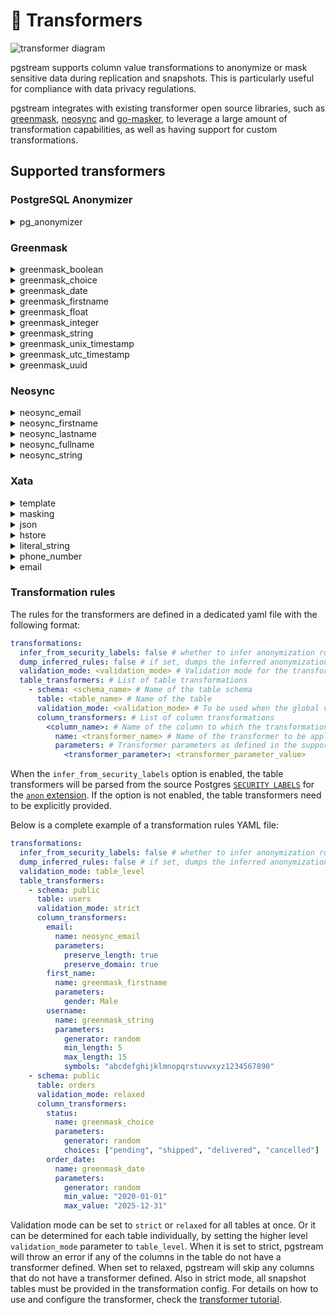 # 🔀 Transformers

![transformer diagram](img/pgstream_transformer_diagram.svg)

pgstream supports column value transformations to anonymize or mask sensitive data during replication and snapshots. This is particularly useful for compliance with data privacy regulations.

pgstream integrates with existing transformer open source libraries, such as [greenmask](https://github.com/GreenmaskIO/greenmask), [neosync](https://github.com/nucleuscloud/neosync) and [go-masker](https://github.com/ggwhite/go-masker), to leverage a large amount of transformation capabilities, as well as having support for custom transformations.

## Supported transformers

### PostgreSQL Anonymizer

 <details>
  <summary>pg_anonymizer</summary>

**Description:** Integrates with the [PostgreSQL Anonymizer](https://postgresql-anonymizer.readthedocs.io/en/stable/) extension to provide advanced data anonymization using built-in anonymizer functions.

⚠️ This transformer requires a PostgreSQL database connection to execute transformations, which may impact performance compared to other transformers in this document that generate values locally without database queries.

| Supported PostgreSQL types                                                                                    |
| ------------------------------------------------------------------------------------------------------------- |
| Dependent on [anonymizer function](https://postgresql-anonymizer.readthedocs.io/en/stable/masking_functions/) |

| Parameter         | Type   | Default    | Required | Values                                                                                       |
| ----------------- | ------ | ---------- | -------- | -------------------------------------------------------------------------------------------- |
| anon_function     | string | N/A        | Yes      | Any valid anon.\* function                                                                   |
| postgres_url      | string | N/A        | Yes      | PostgreSQL connection URL                                                                    |
| salt              | string | ""         | No       | Salt for deterministic functions                                                             |
| hash_algorithm    | string | sha256     | No       | Algorithm for anon.digest. One of md5, sha224, sha256, sha384, sha512                        |
| interval          | string | N/A        | No       | Time interval for anon.dnoise function                                                       |
| ratio             | float  | N/A        | No       | Noise ratio for anon.noise function                                                          |
| sigma             | float  | N/A        | No       | Blur sigma for anon.image_blur function                                                      |
| mask              | string | N/A        | No       | Mask character for anon.partial function                                                     |
| mask_prefix_count | int    | 0          | No       | Prefix count for anon.partial function                                                       |
| mask_suffix_count | int    | 0          | No       | Suffix count for anon.partial function                                                       |
| min               | string | N/A        | No       | Minimum value for anon.random\_\*\_between functions                                         |
| max               | string | N/A        | No       | Maximum value for anon.random\_\*\_between functions                                         |
| range             | string | ""         | No       | Range for anon.random_in\_\* functions                                                       |
| locale            | string | en_US      | No       | Locale for dummy supported functions. One of ar_SA, en_US, fr_FR, ja_JP, pt_BR, zh_CN, zh_TW |
| count             | int    | 0          | No       | Count parameter for functions like anon.random_string and anon.lorem_ipsum                   |
| unit              | string | paragraphs | No       | Unit for anon.lorem_ipsum function. One of characters, words, paragraphs                     |
| prefix            | string | ""         | No       | Prefix for anon.random_phone function                                                        |

Notes:

- The transformer executes functions directly in PostgreSQL, ensuring compatibility with all anonymizer features
- Deterministic functions (pseudo\_\*, hash, digest) produce consistent output for the same input
- Functions that don't require parameters (like anon.fake\_\*()) can be used without additional configuration

**Prerequisites:**

- PostgreSQL Anonymizer extension must be installed and enabled on the source (or the configured url)
- Extension must be loaded in `shared_preload_libraries`
- Run `SELECT anon.init();`in order to use the faking functions

**Supported Functions:**

- [Adding noise](https://postgresql-anonymizer.readthedocs.io/en/stable/masking_functions/#adding-noise)
- [Randomization](https://postgresql-anonymizer.readthedocs.io/en/stable/masking_functions/#randomization)
- [Faking](https://postgresql-anonymizer.readthedocs.io/en/stable/masking_functions/#faking)
- [Advanced faking](https://postgresql-anonymizer.readthedocs.io/en/stable/masking_functions/#advanced-faking)
- [Pseudoanonymization](https://postgresql-anonymizer.readthedocs.io/en/stable/masking_functions/#pseudonymization)
- [Generic hashing](https://postgresql-anonymizer.readthedocs.io/en/stable/masking_functions/#generic-hashing)
- [Partial scrambling](https://postgresql-anonymizer.readthedocs.io/en/stable/masking_functions/#partial-scrambling)
- [Image blurring](https://postgresql-anonymizer.readthedocs.io/en/stable/masking_functions/#image-bluring)

**Unsupported Functions:**

- [Conditional masking](https://postgresql-anonymizer.readthedocs.io/en/stable/masking_functions/#conditional-masking)
- [Generalization](https://postgresql-anonymizer.readthedocs.io/en/stable/masking_functions/#generalization)

**Example Configurations:**

```yaml
transformations:
  table_transformers:
    - schema: public
      table: users
      column_transformers:
        first_name:
          name: pg_anonymizer
          parameters:
            anon_function: anon.fake_first_name()
        id:
          name: pg_anonymizer
          parameters:
            anon_function: anon.digest
            salt: salt
            hash_algorithm: md5
        phone:
          name: pg_anonymizer
          parameters:
            anon_function: anon.random_phone
            prefix: "+1-555-"
        api_key:
          name: pg_anonymizer
          parameters:
            anon_function: anon.random_string
            count: 32
        content:
          name: pg_anonymizer
          parameters:
            anon_function: anon.lorem_ipsum
            unit: "words"
            count: 50
        status:
          name: pg_anonymizer
          parameters:
            anon_function: anon.random_in
            range: "ARRAY['active', 'inactive', 'pending']"
```

**Input-Output Examples:**

| Input Value        | Function Configuration                                                               | Output Value                          |
| ------------------ | ------------------------------------------------------------------------------------ | ------------------------------------- |
| `John`             | `anon_function: anon.fake_first_name()`                                              | `Michael` (random)                    |
| `john@test.com`    | `anon_function: anon.pseudo_email, salt: "key123"`                                   | `alice@test.com` (deterministic)      |
| `1234567890`       | `anon_function: anon.partial, mask: "*", mask_prefix_count: 3, mask_suffix_count: 3` | `123****890`                          |
| `sensitive_data`   | `anon_function: anon.digest, salt: "key", hash_algorithm: "sha256"`                  | `a1b2c3d4e5f6...` (hash)              |
| `100.50`           | `anon_function: anon.noise, ratio: 0.1`                                              | `95.23` (with 10% noise)              |
| `2023-01-15`       | `anon_function: anon.dnoise, interval: "1 day"`                                      | `2023-01-16` (±1 day noise)           |
| `password123`      | `anon_function: anon.hash`                                                           | `ef92b778bafe771e89245b89ecbc08a4...` |
| `Alice Smith`      | `anon_function: anon.pseudo_first_name, salt: "s1"`                                  | `Bob Smith` (deterministic)           |
| `user@company.com` | `anon_function: anon.partial_email`                                                  | `u***@company.com`                    |
| `42`               | `anon_function: anon.random_int_between(1, 100)`                                     | `73` (random between 1-100)           |
| `/path/image.jpg`  | `anon_function: anon.image_blur, sigma: 2.5`                                         | Blurred image data                    |
| Any value          | `anon_function: anon.fake_company()`                                                 | `Acme Corporation` (random)           |
| `25`               | `anon_function: anon.random_int_between, min: "18", max: "65"`                       | `42` (random between 18-65)           |
| Any value          | `anon_function: anon.random_in, range: "ARRAY['A', 'B', 'C']"`                       | `B` (random from array)               |
| Any value          | `anon_function: anon.lorem_ipsum, unit: "words", count: 5`                           | `Lorem ipsum dolor sit amet`          |
| Any value          | `anon_function: anon.random_string, count: 8`                                        | `aB3xY9z1` (random string)            |
| Any value          | `anon_function: anon.random_phone, prefix: "+1-555-"`                                | `+1-555-123-4567`                     |
| `John`             | `anon_function: anon.fake_first_name_locale, locale: "fr_FR"`                        | `Pierre` (French name)                |

</details>

### Greenmask

 <details>
  <summary>greenmask_boolean</summary>

**Description:** Generates random or deterministic boolean values (`true` or `false`).

| Supported PostgreSQL types |
| -------------------------- |
| `boolean`                  |

| Parameter | Type   | Default | Required | Values               |
| --------- | ------ | ------- | -------- | -------------------- |
| generator | string | random  | No       | random,deterministic |

**Example Configuration:**

```yaml
transformations:
  table_transformers:
    - schema: public
      table: users
      column_transformers:
        is_active:
          name: greenmask_boolean
          parameters:
            generator: deterministic
```

**Input-Output Examples:**

| Input Value | Configuration Parameters   | Output Value               |
| ----------- | -------------------------- | -------------------------- |
| `true`      | `generator: deterministic` | `false`                    |
| `false`     | `generator: deterministic` | `true`                     |
| `true`      | `generator: random`        | `true` or `false` (random) |

</details>

 <details>
  <summary>greenmask_choice</summary>

**Description:** Randomly selects a value from a predefined list of choices.

| Supported PostgreSQL types          |
| ----------------------------------- |
| `text`, `varchar`, `char`, `bpchar` |

| Parameter | Type     | Default | Required | Values               |
| --------- | -------- | ------- | -------- | -------------------- |
| generator | string   | random  | No       | random,deterministic |
| choices   | string[] | N/A     | Yes      | N/A                  |

**Example Configuration:**

```yaml
transformations:
  table_transformers:
    - schema: public
      table: orders
      column_transformers:
        status:
          name: greenmask_choice
          parameters:
            generator: random
            choices: ["pending", "shipped", "delivered", "cancelled"]
```

**Input-Output Examples:**

| Input Value | Configuration Parameters   | Output Value         |
| ----------- | -------------------------- | -------------------- |
| `pending`   | `generator: random`        | `shipped` (random)   |
| `shipped`   | `generator: deterministic` | `pending`            |
| `delivered` | `generator: random`        | `cancelled` (random) |

</details>

 <details>
  <summary>greenmask_date</summary>

**Description:** Generates random or deterministic dates within a specified range.

| Supported PostgreSQL types         |
| ---------------------------------- |
| `date`, `timestamp`, `timestamptz` |

| Parameter | Type                  | Default | Required | Values               |
| --------- | --------------------- | ------- | -------- | -------------------- |
| generator | string                | random  | No       | random,deterministic |
| min_value | string (`yyyy-MM-dd`) | N/A     | Yes      | N/A                  |
| max_value | string (`yyyy-MM-dd`) | N/A     | Yes      | N/A                  |

**Example Configuration:**

```yaml
transformations:
  table_transformers:
    - schema: public
      table: events
      column_transformers:
        event_date:
          name: greenmask_date
          parameters:
            generator: random
            min_value: "2020-01-01"
            max_value: "2025-12-31"
```

**Input-Output Examples:**

| Input Value  | Configuration Parameters                                          | Output Value          |
| ------------ | ----------------------------------------------------------------- | --------------------- |
| `2023-01-01` | `generator: random, min_value: 2020-01-01, max_value: 2025-12-31` | `2021-05-15` (random) |
| `2022-06-15` | `generator: deterministic`                                        | `2020-01-01`          |

</details>

 <details>
  <summary>greenmask_firstname</summary>

**Description:** Generates random or deterministic first names, optionally filtered by gender.

| Supported PostgreSQL types          |
| ----------------------------------- |
| `text`, `varchar`, `char`, `bpchar` |

| Parameter | Type   | Default | Required | Values               | Dynamic |
| --------- | ------ | ------- | -------- | -------------------- | ------- |
| generator | string | random  | No       | random,deterministic | No      |
| gender    | string | Any     | No       | Any,Female,Male      | Yes     |

`gender` can also be a dynamic parameter, referring to some other column. Please see the below example config.

**Example Configuration:**

```yaml
transformations:
  table_transformers:
    - schema: public
      table: employees
      column_transformers:
        first_name:
          name: greenmask_firstname
          parameters:
            generator: deterministic
          dynamic_parameters:
            gender:
              column: sex
```

**Input-Output Examples:**

| Input Name | Configuration Parameters | Output Name |
| ---------- | ------------------------ | ----------- |
| `John`     | `preserve_gender: true`  | `Michael`   |
| `Jane`     | `preserve_gender: true`  | `Emily`     |
| `Alex`     | `preserve_gender: false` | `Jordan`    |
| `Chris`    | `generator: random`      | `Taylor`    |

</details>

 <details>
  <summary>greenmask_float</summary>

**Description:** Generates random or deterministic floating-point numbers within a specified range.

| Supported PostgreSQL types |
| -------------------------- |
| `real`, `double precision` |

| Parameter | Type   | Default                                       | Required | Values               |
| --------- | ------ | --------------------------------------------- | -------- | -------------------- |
| generator | string | random                                        | No       | random,deterministic |
| min_value | float  | -3.40282346638528859811704183484516925440e+38 | No       | N/A                  |
| max_value | float  | 3.40282346638528859811704183484516925440e+38  | No       | N/A                  |

</details>

 <details>
  <summary>greenmask_integer</summary>

**Description:** Generates random or deterministic integers within a specified range.

| Supported PostgreSQL types     |
| ------------------------------ |
| `smallint`,`integer`, `bigint` |

| Parameter | Type   | Default     | Required | Values               |
| --------- | ------ | ----------- | -------- | -------------------- |
| generator | string | random      | No       | random,deterministic |
| size      | int    | 4           | No       | 2,4                  |
| min_value | int    | -2147483648 | No       | N/A                  |
| max_value | int    | 2147483647  | No       | N/A                  |

**Example Configuration:**

```yaml
transformations:
  table_transformers:
    - schema: public
      table: products
      column_transformers:
        stock_quantity:
          name: greenmask_integer
          parameters:
            generator: random
            min_value: 1
            max_value: 1000
```

</details>

 <details>
  <summary>greenmask_string</summary>

**Description:** Generates random or deterministic strings with customizable length and character set.

| Supported PostgreSQL types          |
| ----------------------------------- |
| `text`, `varchar`, `char`, `bpchar` |

| Parameter  | Type   | Default                                                        | Required | Values               |
| ---------- | ------ | -------------------------------------------------------------- | -------- | -------------------- |
| generator  | string | random                                                         | No       | random,deterministic |
| symbols    | string | abcdefghijklmnopqrstuvwxyzABCDEFGHIJKLMNOPQRSTUVWXYZ1234567890 | No       | N/A                  |
| min_length | int    | 1                                                              | No       | N/A                  |
| max_length | int    | 100                                                            | No       | N/A                  |

**Example Configuration:**

```yaml
transformations:
  table_transformers:
    - schema: public
      table: users
      column_transformers:
        username:
          name: greenmask_string
          parameters:
            generator: random
            min_length: 5
            max_length: 15
            symbols: "abcdefghijklmnopqrstuvwxyz1234567890"
```

</details>

 <details>
  <summary>greenmask_unix_timestamp</summary>

**Description:** Generates random or deterministic unix timestamps.

| Supported PostgreSQL types    |
| ----------------------------- |
| `smallint`,`integer`,`bigint` |

| Parameter | Type   | Default | Required | Values               |
| --------- | ------ | ------- | -------- | -------------------- |
| generator | string | random  | No       | random,deterministic |
| min_value | string | N/A     | Yes      | N/A                  |
| max_value | string | N/A     | Yes      | N/A                  |

</details>

 <details>
  <summary>greenmask_utc_timestamp</summary>

**Description:** Generates random or deterministic UTC timestamps.

| Supported PostgreSQL types |
| -------------------------- |
| `timestamp`                |

| Parameter     | Type               | Default | Required | Values                                                               |
| ------------- | ------------------ | ------- | -------- | -------------------------------------------------------------------- |
| generator     | string             | random  | No       | random,deterministic                                                 |
| truncate_part | string             | ""      | No       | nanosecond,microsecond,millisecond,second,minute,hour,day,month,year |
| min_timestamp | string (`RFC3339`) | N/A     | Yes      | N/A                                                                  |
| max_timestamp | string (`RFC3339`) | N/A     | Yes      | N/A                                                                  |

</details>

 <details>
  <summary>greenmask_uuid</summary>

**Description:** Generates random or deterministic UUIDs.

| Supported PostgreSQL types                 |
| ------------------------------------------ |
| `uuid`,`text`, `varchar`, `char`, `bpchar` |

| Parameter | Type   | Default | Required | Values               |
| --------- | ------ | ------- | -------- | -------------------- |
| generator | string | random  | No       | random,deterministic |

</details>

### Neosync

</details>
 <details>
  <summary>neosync_email</summary>

**Description:** Anonymizes email addresses while optionally preserving length and domain.

| Supported PostgreSQL types                    |
| --------------------------------------------- |
| `text`, `varchar`, `char`, `bpchar`, `citext` |

| Parameter            | Type     | Default | Required | Values                           |
| -------------------- | -------- | ------- | -------- | -------------------------------- |
| preserve_length      | bool     | false   | No       |                                  |
| preserve_domain      | bool     | false   | No       |                                  |
| excluded_domains     | string[] | N/A     | No       |                                  |
| max_length           | int      | 100     | No       |                                  |
| email_type           | string   | uuidv4  | No       | uuidv4,fullname,any              |
| invalid_email_action | string   | 100     | No       | reject,passthrough,null,generate |
| seed                 | int      | Rand    | No       |                                  |

**Example Configuration:**

```yaml
transformations:
  table_transformers:
    - schema: public
      table: customers
      column_transformers:
        email:
          name: neosync_email
          parameters:
            preserve_length: true
            preserve_domain: true
```

**Input-Output Examples:**

| Input Email            | Configuration Parameters                        | Output Email           |
| ---------------------- | ----------------------------------------------- | ---------------------- |
| `john.doe@example.com` | `preserve_length: true, preserve_domain: true`  | `abcd.efg@example.com` |
| `jane.doe@company.org` | `preserve_length: false, preserve_domain: true` | `random@company.org`   |
| `user123@gmail.com`    | `preserve_length: true, preserve_domain: false` | `abcde123@random.com`  |
| `invalid-email`        | `invalid_email_action: passthrough`             | `invalid-email`        |
| `invalid-email`        | `invalid_email_action: null`                    | `NULL`                 |
| `invalid-email`        | `invalid_email_action: generate`                | `generated@random.com` |

</details>

 <details>
  <summary>neosync_firstname</summary>

**Description:** Generates anonymized first names while optionally preserving length.

| Supported PostgreSQL types          |
| ----------------------------------- |
| `text`, `varchar`, `char`, `bpchar` |

| Parameter       | Type | Default | Required |
| --------------- | ---- | ------- | -------- |
| preserve_length | bool | false   | No       |
| max_length      | int  | 100     | No       |
| seed            | int  | Rand    | No       |

**Example Configuration:**

```yaml
transformations:
  table_transformers:
    - schema: public
      table: users
      column_transformers:
        first_name:
          name: neosync_firstname
          parameters:
            preserve_length: true
```

</details>
 <details>
  <summary>neosync_lastname</summary>

**Description:** Generates anonymized last names while optionally preserving length.

| Supported PostgreSQL types          |
| ----------------------------------- |
| `text`, `varchar`, `char`, `bpchar` |

| Parameter       | Type | Default | Required |
| --------------- | ---- | ------- | -------- |
| preserve_length | bool | false   | No       |
| max_length      | int  | 100     | No       |
| seed            | int  | Rand    | No       |

**Example Configuration:**

```yaml
transformations:
  table_transformers:
    - schema: public
      table: users
      column_transformers:
        last_name:
          name: neosync_lastname
          parameters:
            preserve_length: true
```

</details>
 <details>
  <summary>neosync_fullname</summary>

**Description:** Generates anonymized full names while optionally preserving length.

| Supported PostgreSQL types          |
| ----------------------------------- |
| `text`, `varchar`, `char`, `bpchar` |

| Parameter       | Type | Default | Required |
| --------------- | ---- | ------- | -------- |
| preserve_length | bool | false   | No       |
| max_length      | int  | 100     | No       |
| seed            | int  | Rand    | No       |

max_length must be greater than 2. If preserve_length is set to true, generated value can might be longer than max_length, depending on the input length.

**Example Configuration:**

```yaml
transformations:
  table_transformers:
    - schema: public
      table: users
      column_transformers:
        full_name:
          name: neosync_fullname
          parameters:
            preserve_length: true
```

</details>
 <details>
  <summary>neosync_string</summary>

**Description:** Generates anonymized strings with customizable length.

| Supported PostgreSQL types          |
| ----------------------------------- |
| `text`, `varchar`, `char`, `bpchar` |

| Parameter       | Type | Default | Required |
| --------------- | ---- | ------- | -------- |
| preserve_length | bool | false   | No       |
| min_length      | int  | 1       | No       |
| max_length      | int  | 100     | No       |
| seed            | int  | Rand    | No       |

**Example Configuration:**

```yaml
transformations:
  table_transformers:
    - schema: public
      table: logs
      column_transformers:
        log_message:
          name: neosync_string
          parameters:
            min_length: 10
            max_length: 50
```

</details>

### Xata

 <details>
  <summary>template</summary>

**Description:** Transforms the data using go templates

| Supported PostgreSQL types             |
| -------------------------------------- |
| All types with a string representation |

| Parameter | Type   | Default | Required |
| --------- | ------ | ------- | -------- |
| template  | string | N/A     | Yes      |

This transformer can be used for any Postgres type as long as the given template produces a value with correct syntax for that column type. e.g It can be "5-10-2021" for a date column, or "3.14159265" for a double precision one.

Template transformer supports a bunch of useful functions. Use `.GetValue` to refer to the value to be transformed. Use `.GetDynamicValue "<column_name>"` to refer to some other column. Other than the standard go template functions, there are many useful helper functions supported to be used with template transformer, thanks to `greenmask`'s huge set of [core functions](https://docs.greenmask.io/latest/built_in_transformers/advanced_transformers/custom_functions/core_functions/) including `masking` function by `go-masker` and various [random data generator functions](https://docs.greenmask.io/latest/built_in_transformers/advanced_transformers/custom_functions/faker_function/) powered by the open source library `faker`. Also, template transformer has support for the open source library [sprig](https://masterminds.github.io/sprig/) which has many useful helper functions.

With the below example config `pgstream` masks values in the column `email` of the table `users`, using `go-masker`'s email masking function. But first, this template checks if there's a non-empty value to be used in the column `email`. If not, it simply looks for another column named `secondary_email` and uses that instead. Then we have another check to see if it's a `@xata` email or not. Finally masking the value, only if it's not a `@xata` email, passing it without a mask otherwise.

**Example Configuration:**

```yaml
transformations:
  table_transformers:
    - schema: public
      table: users
      column_transformers:
        email:
          name: template
          parameters:
            template: >
              {{ $email := "" }}
              {{- if and (ne .GetValue nil) (isString .GetValue) (gt (len .GetValue) 0) -}}
                {{ $email = .GetValue }}
              {{- else -}}
                {{ $email = .GetDynamicValue "secondary_email" }}
              {{- end -}}
              {{- if (not (contains "@xata" $email)) -}}
                {{ masking "email" $email }}
              {{- else -}}
                {{ $email }}
              {{- end -}}
```

</details>

 <details>
  <summary>masking</summary>

**Description:** Masks string values using the provided masking function.

| Supported PostgreSQL types          |
| ----------------------------------- |
| `text`, `varchar`, `char`, `bpchar` |

**Parameter Details:**

| Parameter | Type   | Default | Required | Values                                                                             |
| --------- | ------ | ------- | -------- | ---------------------------------------------------------------------------------- |
| type      | string | default | No       | custom, password, name, address, email, mobile, tel, id, credit_card, url, default |

**Example Configuration:**

```yaml
transformations:
  table_transformers:
    - schema: public
      table: users
      column_transformers:
        email:
          name: masking
          parameters:
            type: email
```

**Input-Output Examples:**

| Input Value              | Configuration Parameters | Output Value           |
| ------------------------ | ------------------------ | ---------------------- |
| `aVeryStrongPassword123` | `type: password`         | `************`         |
| `john.doe@example.com`   | `type: email`            | `joh****e@example.com` |
| `Sensitive Data`         | `type: default`          | `**************`       |

With `custom` type, the masking function is defined by the user, by providing beginning and end indexes for masking. If the input is shorter than the end index, the rest of the string will all be masked. See the third example below.

```yaml
transformations:
  table_transformers:
    - schema: public
      table: users
      column_transformers:
        email:
          name: masking
          parameters:
            type: custom
            mask_begin: "4"
            mask_end: "12"
```

**Input-Output Examples:**

| Input Value             | Output Value            |
| ----------------------- | ----------------------- |
| `1234567812345678`      | `1234********5678`      |
| `sensitive@example.com` | `sens********ample.com` |
| `sensitive`             | `sens*****`             |

If the begin index is not provided, it defaults to 0. If the end is not provided, it defaults to input length.

```yaml
transformations:
  table_transformers:
    - schema: public
      table: users
      column_transformers:
        email:
          name: masking
          parameters:
            type: custom
            mask_end: "5"
```

| Input Value             | Output Value            |
| ----------------------- | ----------------------- |
| `1234567812345678`      | `*****67812345678`      |
| `sensitive@example.com` | `*****tive@example.com` |
| `sensitive`             | `*****tive`             |

Alternatively, since input length may vary, user can provide relative beginning and end indexes, as percentages of the input length.

```yaml
transformations:
  table_transformers:
    - schema: public
      table: users
      column_transformers:
        email:
          name: masking
          parameters:
            type: custom
            mask_begin: "15%"
            mask_end: "85%"
```

| Input Value             | Output Value            |
| ----------------------- | ----------------------- |
| `1234567812345678`      | `12***********678`      |
| `sensitive@example.com` | `sen***************com` |
| `sensitive`             | `s******ve`             |

Alternatively, user can provide unmask begin and end indexes. In that case, the specified part of the input will remain unmasked, while all the rest is masked.
Mask and unmask parameters cannot be provided at the same time.

```yaml
transformations:
  table_transformers:
    - schema: public
      table: users
      column_transformers:
        email:
          name: masking
          parameters:
            type: custom
            unmask_end: "3"
```

| Input Value             | Output Value            |
| ----------------------- | ----------------------- |
| `1234567812345678`      | `123*************`      |
| `sensitive@example.com` | `sen******************` |
| `sensitive`             | `sen******`             |

</details>

 <details>
  <summary>json</summary>

**Description:** Transforms json data with set and delete operations

| Supported PostgreSQL types |
| -------------------------- |
| json, jsonb                |

| Parameter  | Type  | Default | Required |
| ---------- | ----- | ------- | -------- |
| operations | array | N/A     | Yes      |

Parameter for each operation:
| Parameter | Type | Default | Required | Values |
| --------------- | ------- | ------- | -------- | ------------------------------ |
| operation | string | N/A | Yes | set, delete |
| path | string | N/A | Yes | sjson syntax<sup>\*</sup> |
| skip_not_exist | boolean | true | No | true, false |
| error_not_exist | boolean | false | No | true, false |
| value | string | N/A | Yes<sup>\*\*</sup>| Any valid JSON representation |
| value_template | string | N/A | Yes<sup>\*\*</sup> | Any template with valid syntax |

<sup>\*</sup>_Paths should follow [sjson syntax](https://github.com/tidwall/sjson#path-syntax)_

<sup>\*\*</sup>_Either `value` or `value_template` must be provided if the operation is `set`. If both are provided, `value_template` takes precedence._

JSON transformer can be used for Postgres types json and jsonb. This transformer executes a list of given operations on the json data to be transformed.

All operations must be either `set` or `delete`.
`set` operations support literal values as well as templates, making use of `sprig` and `greenmask`'s function sets. See template transformer section for more details. Also, like the template transformer, `.GetValue` and `.GetDynamicValue` functions are supported. Unlike template transformer, here `.GetValue` refers to the value at given path, rather than the entire JSON object; whereas `.GetDynamicValue` is again used for referring to other columns.
`delete` operations simply delete the object at the given path.
Execution of an operation will be skipped if the given path does not exists and the parameter `skip_not_exist` is set to true, which is also the default behavior.
Execution of an operation errors out if the given path does not exists and the parameter `error_not_exist` - which is false by default - is set to true; unless the operation is skipped already.

JSON transformer uses [sjson](https://github.com/tidwall/sjson) library for executing the operations. Operation paths should follow the [synxtax rules of sjson](https://github.com/tidwall/sjson#path-syntax)

With the below config `pgstream` transforms the json values in the column `user_info_json` of the table `users` by:

- First, traversing all the items in the array named `purchases`, and for each element, setting value to "-" for key "item".
- Then, deleting the object named "country" under the top-level object "address".
- Completely masking the "city" value under object "address", using `go-masker`'s default masking function supported by `pgstream`'s templating.
- Finally, setting the user's lastname after fetching it from some other column named `lastname`, using dynamic values support. Assuming there's such column, having the lastname info for users.

Example input-output is given below the config.

**Example Configuration:**

```yaml
transformations:
  table_transformers:
    - schema: public
      table: users
      column_transformers:
        user_info_json:
          name: json
          parameters:
            operations:
              - operation: set
                path: "purchases.#.item"
                value: "-"
                error_not_exist: true
              - operation: delete
                path: "address.country"
              - operation: set
                path: "address.city"
                value_template: '"{{ masking "default" .GetValue }}"'
              - operation: set
                path: "user.lastname"
                value_template: '"{{ .GetDynamicValue "lastname" }}"'
```

For input JSON value,

```json
{
  "user": {
    "firstname": "john",
    "lastname": "unknown"
  },
  "residency": {
    "city": "some city",
    "country": "some country"
  },
  "purchases": [
    {
      "item": "book",
      "price": 10
    },
    {
      "item": "pen",
      "price": 2
    }
  ]
}
```

the JSON transformer with above config produces output:

```json
{
  "user": {
    "firstname": "john",
    "lastname": "doe"
  },
  "residency": {
    "city": "*********"
  },
  "purchases": [
    {
      "item": "-",
      "price": 10
    },
    {
      "item": "-",
      "price": 2
    }
  ]
}
```

</details>

 <details>
  <summary>hstore</summary>

**Description:** Transforms hstore data with set and delete operations

| Supported PostgreSQL types |
| -------------------------- |
| hstore                     |

| Parameter  | Type  | Default | Required |
| ---------- | ----- | ------- | -------- |
| operations | array | N/A     | Yes      |

Parameter for each operation:
| Parameter | Type | Default | Required | Values |
| --------------- | ------- | ------- | -------- | ------------------------------ |
| operation | string | N/A | Yes | set, delete |
| key | string | N/A | Yes | |
| skip_not_exist | boolean | true | No | true, false |
| error_not_exist | boolean | false | No | true, false |
| value | string, null | N/A | Yes<sup>\*</sup> | Any string or null |
| value_template | string | N/A | Yes<sup>\*</sup> | Any template with valid syntax |

<sup>\*</sup>_Either `value` or `value_template` must be provided if the operation is `set`. If both are provided, `value_template` takes precedence._

Hstore transformer can be used for Postgres type hstore. This transformer executes a list of given operations on the hstore data to be transformed.

All operations must be either `set` or `delete`.
`set` operations support literal values as well as templates, making use of `sprig` and `greenmask`'s function sets. See template transformer section for more details. Also, like the template transformer, `.GetValue` and `.GetDynamicValue` functions are supported. Unlike template transformer, here `.GetValue` refers to the value for the given key, rather than the entire Hstore object; whereas `.GetDynamicValue` is again used for referring to other columns.
`delete` operations simply delete the pair with the given key.
Execution of an operation will be skipped if the given key does not exists and the parameter `skip_not_exist` is set to true, which is also the default behavior.
Execution of an operation errors out if the given key does not exists and the parameter `error_not_exist` - which is false by default - is set to true; unless the operation is skipped already.

A limitation to be aware of: When using hstore transformer templates, you cannot set a value to the string literal "\<no value\>". This is because Go templates produce "\<no value\>" as output when the result is `nil`, creating an ambiguity. In such cases, `pgstream` will interpret it as `nil` and set the hstore value to `NULL` rather than storing the actual string "\<no value\>".

With the below config `pgstream` transforms the hstore values in the column `attributes` of the table `users` by:

- First, updating the value for key "email" to the masked version of it, using email masking function. If the key "email" is not found, it simply ignores it, since `error_not_exist` is not set to true explicitly and it is false by default.
- Then, deleting the pair where the key is "public_key". If there's no such key, errors out, because the parameter "error_not_exist" is set to true.
- Completely masking the value for key "private_key", using `go-masker`'s default masking function supported by `pgstream`'s templating.
- Finally, updating the value for key "newKey" to "newValue". Since "error_not_exist" is false by default, and there is no such key in the example below, this operation will be done by adding a new key-value pair.

Example input-output is given below the config.

**Example Configuration:**

```yaml
transformations:
  validation_mode: relaxed
  table_transformers:
    - schema: public
      table: users
      column_transformers:
        attributes:
          name: hstore
          parameters:
            operations:
              - operation: set
                key: "email"
                value_template: '{{masking "email" .GetValue}}'
              - operation: delete
                key: "public_key"
                error_not_exist: true
              - operation: set
                key: "private_key"
                value_template: '{{masking "default" .GetValue}}'
              - operation: set
                key: "newKey"
                value: "newValue"
```

For input hstore value,

```
  public_key => 12345,
  private_key => 12345abcdefg,
  email => user@email.com
```

the hstore transformer with above config produces output:

```
  private_key => ************,
  email => use***@email.com
  newKey => newValue
```

</details>

 <details>
  <summary>literal_string</summary>

**Description:** Transforms all values into the given constant value.

| Supported PostgreSQL types             |
| -------------------------------------- |
| All types with a string representation |

| Parameter | Type   | Default | Required |
| --------- | ------ | ------- | -------- |
| literal   | string | N/A     | Yes      |

Below example makes all values in the JSON column `log_message` to become `{'error': null}`.
This transformer can be used for any Postgres type as long as the given string literal has the correct syntax for that type. e.g It can be "5-10-2021" for a date column, or "3.14159265" for a double precision one.

**Example Configuration:**

```yaml
transformations:
  table_transformers:
    - schema: public
      table: logs
      column_transformers:
        log_message:
          name: literal_string
          parameters:
            literal: "{'error': null}"
```

</details>
 <details>
  <summary>phone_number</summary>

**Description:** Generates anonymized phone numbers with customizable length.

| Supported PostgreSQL types          |
| ----------------------------------- |
| `text`, `varchar`, `char`, `bpchar` |

| Parameter  | Type   | Default | Required | Values                | Dynamic |
| ---------- | ------ | ------- | -------- | --------------------- | ------- |
| prefix     | string | ""      | No       | N/A                   | Yes     |
| min_length | int    | 6       | No       | N/A                   | No      |
| max_length | int    | 10      | No       | N/A                   | No      |
| generator  | string | random  | No       | random, deterministic | No      |

If the prefix is set, this transformer will always generate phone numbers starting with the prefix.
`prefix` can also be a dynamic parameter, referring to some other column. Please see the below example config.

**Example Configuration:**

```yaml
transformations:
  table_transformers:
    - schema: public
      table: users
      column_transformers:
        phone:
          name: phone_number
          parameters:
            min_length: 9
            max_length: 12
            generator: deterministic
          dynamic_parameters:
            gender:
              column: country_code
```

</details>

 <details>
  <summary>email</summary>

**Description:** Anonymizes email addresses while optionally excluding domain to anonymize.

| Supported PostgreSQL types                    |
| --------------------------------------------- |
| `text`, `varchar`, `char`, `bpchar`, `citext` |

| Parameter          | Type   | Default        | Required | Values |
| ------------------ | ------ | -------------- | -------- | ------ |
| replacement_domain | string | "@example.com" | No       |        |
| exclude_domain     | string | ""             | No       |        |
| salt               | string | "defaultsalt"  | No       |        |

**Example Configuration:**

```yaml
transformations:
  table_transformers:
    - schema: public
      table: customers
      column_transformers:
        email:
          name: email
          parameters:
            exclude_domain: "example.com"
            salt: "helloworld"
```

**Input-Output Examples:**

| Input Email            | Configuration Parameters                                                               | Output Email                          |
| ---------------------- | -------------------------------------------------------------------------------------- | ------------------------------------- |
| `john.doe@company.org` | `exclude_domain: "company.org", salt: "helloworld"`                                    | `john.doe@company.org`                |
| `jane.doe@company.org` | `exclude_domain: "exclude.com", salt: "helloworld"`                                    | `T79P9zlFWzmT0yCUDMEE7S@example.com`  |
| `jane.doe@company.org` | `exclude_domain: "exclude.com", salt: "helloworld", replacement_domain: "@random.com"` | `6EIWw5lEa8nsY9JDOm5@random.com`      |
| `invalid-email`        | `exclude_domain: "exclude.com", salt: "helloworld"`                                    | `1fk5VLgTeoRQCCvqXFoToC1@example.com` |
| `invalid-email`        | `exclude_domain: "exclude.com", salt: "helloworld", replacement_domain: "@random.com"` | `6EIWw5lEa8nsY9JDOm5@random.com`      |

</details>

### Transformation rules

The rules for the transformers are defined in a dedicated yaml file with the following format:

```yaml
transformations:
  infer_from_security_labels: false # whether to infer anonymization rules from Postgres `anon` security labels. Requires a live connection to the source database. Defaults to false
  dump_inferred_rules: false # if set, dumps the inferred anonymization rules to a file in YAML format for debugging purposes. The file will be named `inferred_anon_transformation_rules.yaml` and will be created in the directory where pgstream is run. Defaults to false
  validation_mode: <validation_mode> # Validation mode for the transformation rules. Can be one of strict, relaxed or table_level. Defaults to relaxed if not provided.
  table_transformers: # List of table transformations
    - schema: <schema_name> # Name of the table schema
      table: <table_name> # Name of the table
      validation_mode: <validation_mode> # To be used when the global validation_mode is set to `table_level`. Can be one of strict or relaxed
      column_transformers: # List of column transformations
        <column_name>: # Name of the column to which the transformation will be applied
          name: <transformer_name> # Name of the transformer to be applied to the column. If no transformer needs to be applied on strict validation mode, it can be left empty or use `noop`
          parameters: # Transformer parameters as defined in the supported transformers documentation
            <transformer_parameter>: <transformer_parameter_value>
```

When the `infer_from_security_labels` option is enabled, the table transformers will be parsed from the source Postgres [`SECURITY LABELS`](https://www.postgresql.org/docs/current/sql-security-label.html) for the [`anon` extension](https://postgresql-anonymizer.readthedocs.io/en/stable/declare_masking_rules/). If the option is not enabled, the table transformers need to be explicitly provided.

Below is a complete example of a transformation rules YAML file:

```yaml
transformations:
  infer_from_security_labels: false # whether to infer anonymization rules from Postgres `anon` security labels. Requires a live connection to the source database. Defaults to false
  dump_inferred_rules: false # if set, dumps the inferred anonymization rules to a file in YAML format for debugging purposes. The file will be named `inferred_anon_transformation_rules.yaml` and will be created in the directory where pgstream is run. Defaults to false
  validation_mode: table_level
  table_transformers:
    - schema: public
      table: users
      validation_mode: strict
      column_transformers:
        email:
          name: neosync_email
          parameters:
            preserve_length: true
            preserve_domain: true
        first_name:
          name: greenmask_firstname
          parameters:
            gender: Male
        username:
          name: greenmask_string
          parameters:
            generator: random
            min_length: 5
            max_length: 15
            symbols: "abcdefghijklmnopqrstuvwxyz1234567890"
    - schema: public
      table: orders
      validation_mode: relaxed
      column_transformers:
        status:
          name: greenmask_choice
          parameters:
            generator: random
            choices: ["pending", "shipped", "delivered", "cancelled"]
        order_date:
          name: greenmask_date
          parameters:
            generator: random
            min_value: "2020-01-01"
            max_value: "2025-12-31"
```

Validation mode can be set to `strict` or `relaxed` for all tables at once. Or it can be determined for each table individually, by setting the higher level `validation_mode` parameter to `table_level`. When it is set to strict, pgstream will throw an error if any of the columns in the table do not have a transformer defined. When set to relaxed, pgstream will skip any columns that do not have a transformer defined. Also in strict mode, all snapshot tables must be provided in the transformation config.
For details on how to use and configure the transformer, check the [transformer tutorial](tutorials/postgres_transformer.md).

